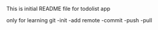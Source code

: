 This is initial README file for todolist app

only for learning git
-init
-add remote
-commit
-push
-pull
